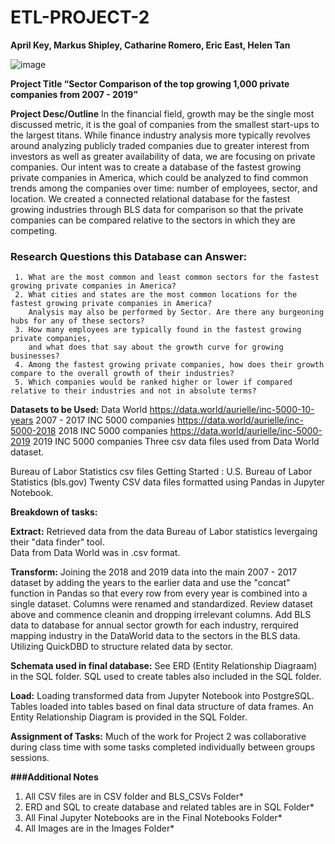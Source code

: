 # ETL-PROJECT-2
**April Key, Markus Shipley, Catharine Romero, Eric East, Helen Tan**

![image](https://user-images.githubusercontent.com/94247881/157790014-a92befd8-0bb1-4450-9ee4-a0fdf1458953.png)

**Project Title 
“Sector Comparison of the top growing 1,000 private companies from 2007 - 2019”**

**Project Desc/Outline**
In the financial field, growth may be the single most discussed metric, it is the goal of companies from the smallest start-ups to the largest titans. While finance industry analysis more typically revolves around analyzing publicly traded companies due to greater interest from investors as well as greater availability of data, we are focusing on private companies. 
Our intent was to create a database of the fastest growing private companies in America, which could be analyzed to find common trends among the companies over time: number of employees, sector, and location. 
We created a connected relational database for the fastest growing industries through BLS data for comparison so that the private companies can be compared relative to the sectors in which they are competing.

### Research Questions this Database can Answer:
     1. What are the most common and least common sectors for the fastest growing private companies in America?
     2. What cities and states are the most common locations for the fastest growing private companies in America? 
        Analysis may also be performed by Sector. Are there any burgeoning hubs for any of these sectors?
     3. How many employees are typically found in the fastest growing private companies,
        and what does that say about the growth curve for growing businesses?
     4. Among the fastest growing private companies, how does their growth compare to the overall growth of their industries? 
     5. Which companies would be ranked higher or lower if compared relative to their industries and not in absolute terms?  


**Datasets to be Used:**
Data World
https://data.world/aurielle/inc-5000-10-years 2007 - 2017 INC 5000 companies 
https://data.world/aurielle/inc-5000-2018 2018 INC 5000 companies
https://data.world/aurielle/inc-5000-2019 2019 INC 5000 companies
Three csv data files used from Data World dataset.

Bureau of Labor Statistics csv files
Getting Started : U.S. Bureau of Labor Statistics (bls.gov)
Twenty CSV data files formatted using Pandas in Jupyter Notebook. 

**Breakdown of tasks:**

**Extract:**
Retrieved data from the data Bureau of Labor statistics levergaing their "data finder" tool.  
Data from Data World was in .csv format.  

**Transform:**
Joining the 2018 and 2019 data into the main 2007 - 2017 dataset by adding the years to the earlier data and use the "concat" function in Pandas so that every row from every year is combined into a single dataset. Columns were renamed and standardized. 
Review dataset above and commence cleanin and dropping irrelevant columns.
Add BLS data to database for annual sector growth for each industry, rerquired mapping industry in the DataWorld data to the sectors in the BLS data.
Utilizing QuickDBD to structure related data by sector.

**Schemata used in final database:**
See ERD (Entity Relationship Diagraam) in the SQL folder.  SQL used to create tables also included in the SQL folder.

**Load:** 
Loading transformed data from Jupyter Notebook into PostgreSQL.  
Tables loaded into tables based on final data structure of data frames.
An Entity Relationship Diagram is provided in the SQL Folder.

**Assignment of Tasks:**
Much of the work for Project 2 was collaborative during class time with some tasks completed individually between groups sessions.  

**###Additional Notes**
 1. All CSV files are in CSV folder and BLS_CSVs Folder*
 2. ERD and SQL to create database and related tables are in SQL Folder*
 3. All Final Jupyter Notebooks are in the Final Notebooks Folder*
 4. All Images are in the Images Folder*
 

